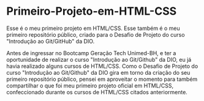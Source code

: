 # Primeiro-Projeto-em-HTML-CSS
Esse é o meu primeiro projeto em HTML/CSS. Esse também é o meu primeiro repositório público, criado para o Desafio de Projeto do curso "Introdução ao Git/GitHub" da DIO.

Antes de ingressar no Bootcamp Geração Tech Unimed-BH, e ter a oportunidade de realizar o curso "Introdução ao Git/Github" da DIO, eu já havia realizado alguns cursos de HTML/CSS. Como o Desafio de Projeto do curso "Introdução ao Git/Github" da DIO gira em torno da criação do seu primeiro repositório público, pensei em aproveitar o momento para também compartilhar o que foi meu primeiro projeto oficial em HTML/CSS, confeccionado durante os cursos de HTML/CSS citados anteriormente.

